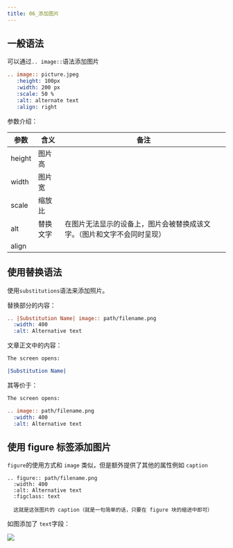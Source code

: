 ```yaml
---
title: 06_添加图片
---
```

## 一般语法

可以通过`.. image::`语法添加图片

```rst
.. image:: picture.jpeg
   :height: 100px
   :width: 200 px
   :scale: 50 %
   :alt: alternate text
   :align: right
```

参数介绍：

| 参数   | 含义     | 备注                                                         |
| ------ | -------- | ------------------------------------------------------------ |
| height | 图片高   |                                                              |
| width  | 图片宽   |                                                              |
| scale  | 缩放比   |                                                              |
| alt    | 替换文字 | 在图片无法显示的设备上，图片会被替换成该文字。（图片和文字不会同时呈现） |
| align  |          |                                                              |

## 使用替换语法

使用`substitutions`语法来添加照片。

替换部分的内容：

```rst
.. |Substitution Name| image:: path/filename.png
  :width: 400
  :alt: Alternative text
```

文章正文中的内容：

```rst
The screen opens:

|Substitution Name|
```

其等价于：

```rst
The screen opens:

.. image:: path/filename.png
  :width: 400
  :alt: Alternative text
```

## 使用 figure 标签添加图片

`figure`的使用方式和 `image` 类似，但是额外提供了其他的属性例如 `caption`

```
.. figure:: path/filename.png
  :width: 400
  :alt: Alternative text
  :figclass: text
  
  这就是这张图片的 caption（就是一句简单的话，只要在 figure 块的缩进中即可）
```

如图添加了 `text`字段：

![](https://nblilili-1300722586.cos.ap-shanghai.myqcloud.com/pics/20200630162854.png)
